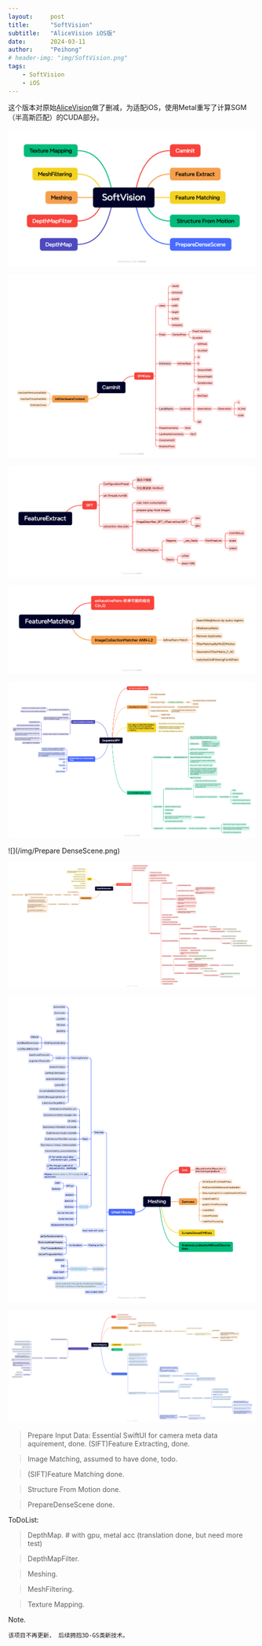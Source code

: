 ```yaml
---
layout:     post
title:      "SoftVision"
subtitle:   "AliceVision iOS版"
date:       2024-03-11
author:     "Peihong"
# header-img: "img/SoftVision.png"
tags:
    - SoftVision
    - iOS
---
```


这个版本对原始[AliceVision](https://github.com/alicevision/AliceVision)做了删减，为适配iOS，使用Metal重写了计算SGM（半高斯匹配）的CUDA部分。

![img](/img/SoftVision.png)

![](/img/CamInit.png)

![](/img/FeatureExtract.png)

![](/img/FeatureMatching.png)

![img](/img/SequentialSFM.png)

![](/img/Prepare DenseScene.png)

![](/img/DepthEstimation.png)

![](/img/Meshing.png)

![](/img/TextureMapping.png)

> Prepare Input Data: Essential SwiftUI for camera meta data aquirement, done.
> (SIFT)Feature Extracting, done.

> Image Matching, assumed to have done, todo.

> (SIFT)Feature Matching done.

> Structure From Motion done.

> PrepareDenseScene done.

ToDoList:

> DepthMap. # with gpu, metal acc (translation done, but need more test)

> DepthMapFilter.

> Meshing.

> MeshFiltering.

> Texture Mapping.

Note.
```
该项目不再更新， 后续拥抱3D-GS类新技术。
```